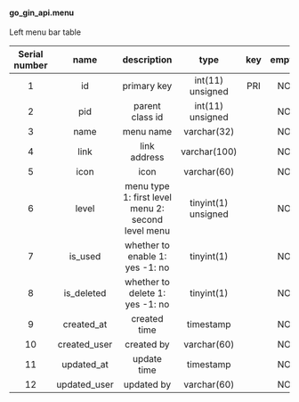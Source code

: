 #### go_gin_api.menu
Left menu bar table

| Serial number | name | description | type | key | empty | extra | default value |
| :--: | :--: | :--: | :--: | :--: | :--: | :--: | :--: |
| 1 | id | primary key | int(11) unsigned | PRI | NO | auto_increment | |
| 2 | pid | parent class id | int(11) unsigned | | NO | | 0 |
| 3 | name | menu name | varchar(32) | | NO | | |
| 4 | link | link address | varchar(100) | | NO | | |
| 5 | icon | icon | varchar(60) | | NO | | |
| 6 | level | menu type 1: first level menu 2: second level menu | tinyint(1) unsigned | | NO | | 1 |
| 7 | is_used | whether to enable 1: yes -1: no | tinyint(1) | | NO | | 1 |
| 8 | is_deleted | whether to delete 1: yes -1: no | tinyint(1) | | NO | | -1 |
| 9 | created_at | created time | timestamp | | NO | | CURRENT_TIMESTAMP |
| 10 | created_user | created by | varchar(60) | | NO | | |
| 11 | updated_at | update time | timestamp | | NO | on update CURRENT_TIMESTAMP | CURRENT_TIMESTAMP |
| 12 | updated_user | updated by | varchar(60) | | NO | | |
